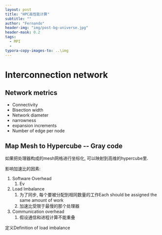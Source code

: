 ```yaml
---
layout: post
title: "HPC高性能计算"
subtitle: ""
author: "Fernando"
header-img: "img/post-bg-universe.jpg"
header-mask: 0.2
tags:
  - MPI
  - 
typora-copy-images-to: ..\img
---
```




# Interconnection network 

## Network metrics

- Connectivity
- Bisection width
- Network diameter
- narrowness
- expansion increments
- Number of edge per node



## Map Mesh to Hypercube -- Gray code                                                                                                                                                                                                

如果把处理器构成的mesh网格进行坐标化, 可以映射到高维的hypercube里.







影响加速比的因素:

1. Software Overhead
   1. Ev
2. Load Imbalance
   1. 为了同步, 每个要被分配到相同数量的工作Each should be assigned the same amount of work
   2. 加速比受限于最慢的那个处理器
3. Communication overhead
   1. 假设通信和进程计算不能重叠

定义Definition of load imbalance 

​	